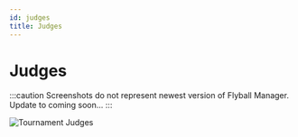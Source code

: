 ```yaml
---
id: judges
title: Judges
---
```


# Judges

:::caution
Screenshots do not represent newest version of Flyball Manager. Update to coming soon...
:::

![Tournament Judges](/img/tournament-judges-main.svg)
